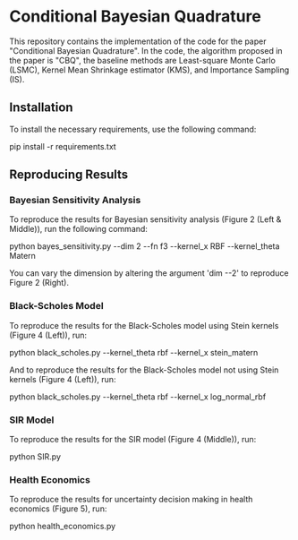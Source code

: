 # Conditional Bayesian Quadrature

This repository contains the implementation of the code for the paper "Conditional Bayesian Quadrature". In the code, the algorithm proposed in the paper is "CBQ", the baseline methods are Least-square Monte Carlo (LSMC), Kernel Mean Shrinkage estimator (KMS), and Importance Sampling (IS).

## Installation

To install the necessary requirements, use the following command:

pip install -r requirements.txt

## Reproducing Results

### Bayesian Sensitivity Analysis

To reproduce the results for Bayesian sensitivity analysis (Figure 2 (Left & Middle)), run the following command:

python bayes_sensitivity.py --dim 2 --fn f3 --kernel_x RBF --kernel_theta Matern

You can vary the dimension by altering the argument 'dim --2' to reproduce Figure 2 (Right).

### Black-Scholes Model

To reproduce the results for the Black-Scholes model using Stein kernels (Figure 4 (Left)), run:

python black_scholes.py --kernel_theta rbf --kernel_x stein_matern

And to reproduce the results for the Black-Scholes model not using Stein kernels (Figure 4 (Left)), run:

python black_scholes.py --kernel_theta rbf --kernel_x log_normal_rbf

### SIR Model

To reproduce the results for the SIR model (Figure 4 (Middle)), run:

python SIR.py

### Health Economics

To reproduce the results for uncertainty decision making in health economics (Figure 5), run:

python health_economics.py

